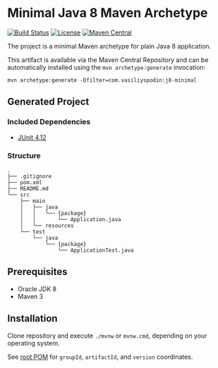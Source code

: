 # Minimal Java 8 Maven Archetype 

[![Build Status](https://travis-ci.org/spodin/j8-minimal.svg?branch=master)](https://travis-ci.org/spodin/j8-minimal)
[![License](https://img.shields.io/badge/license-Unlicense-blue.svg)](LICENSE)
[![Maven Central](https://img.shields.io/maven-central/v/com.vasiliyspodin/j8-minimal.svg)](http://mvnrepository.com/artifact/com.vasiliyspodin/j8-minimal)

The project is a minimal Maven archetype for plain Java 8 application.

This artifact is available via the Maven Central Repository and can be automatically installed using the `mvn archetype:generate` invocation:

`mvn archetype:generate -Dfilter=com.vasiliyspodin:j8-minimal`

## Generated Project

### Included Dependencies

- [JUnit 4.12](https://mvnrepository.com/artifact/junit/junit/4.12)

### Structure

```
.
├── .gitignore
├── pom.xml
├── README.md
└── src
    ├── main
    │   ├── java
    │   │   └── {package}
    │   │       └── Application.java
    │   └── resources
    └── test
        └── java
            └── {package}
                └── ApplicationTest.java
```

## Prerequisites

- Oracle JDK 8
- Maven 3

## Installation

Clone repository and execute `./mvnw` or `mvnw.cmd`, depending on your operating system.

See [root POM](pom.xml) for `groupId`, `artifactId`, and `version` coordinates.